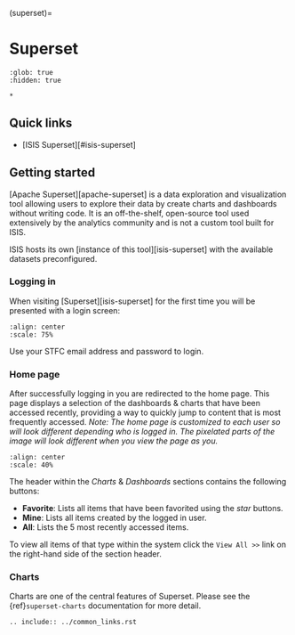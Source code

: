 (superset)=

# Superset

```{toctree}
:glob: true
:hidden: true

*
```

## Quick links

- [ISIS Superset][#isis-superset]

## Getting started

[Apache Superset][apache-superset] is a data exploration and visualization tool
allowing users to explore their data by create charts and dashboards without writing code.
It is an off-the-shelf, open-source tool used extensively by the analytics community
and is not a custom tool built for ISIS.

ISIS hosts its own [instance of this tool][isis-superset] with the available
datasets preconfigured.

### Logging in

When visiting [Superset][isis-superset] for the first time you will
be presented with a login screen:

```{image} _images/isis-superset-login-screen.png
:align: center
:scale: 75%
```

Use your STFC email address and password to login.

### Home page

After successfully logging in you are redirected to the home page. This page
displays a selection of the dashboards & charts that have been accessed recently,
providing a way to quickly jump to content that is most frequently accessed.
*Note: The home page is customized to each user so will look different depending*
*who is logged in. The pixelated parts of the image will look different when you*
*view the page as you.*

```{image} _images/isis-superset-example-home-page.png
:align: center
:scale: 40%
```

The header within the *Charts* & *Dashboards* sections contains the following
buttons:

- **Favorite**: Lists all items that have been favorited using the *star* buttons.
- **Mine**: Lists all items created by the logged in user.
- **All**: Lists the 5 most recently accessed items.

To view all items of that type within the system click the `View All >>` link
on the right-hand side of the section header.

### Charts

Charts are one of the central features of Superset.
Please see the {ref}`superset-charts` documentation for more detail.

<!-- ```{include} ../common_links.md
``` -->
```{eval-rst}
.. include:: ../common_links.rst
```
